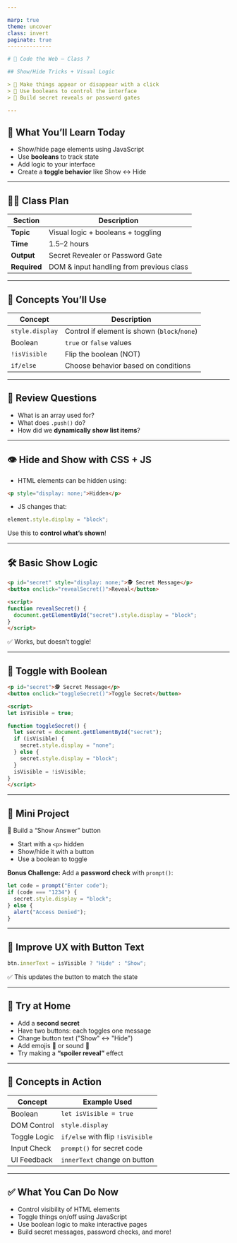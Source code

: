 ```yaml
---

marp: true
theme: uncover
class: invert
paginate: true
--------------

# 🏫 Code the Web – Class 7

## Show/Hide Tricks + Visual Logic

> 🎯 Make things appear or disappear with a click
> 🧠 Use booleans to control the interface
> 🔐 Build secret reveals or password gates

---
```


## 🎯 What You’ll Learn Today

* Show/hide page elements using JavaScript
* Use **booleans** to track state
* Add logic to your interface
* Create a **toggle behavior** like Show ↔ Hide

---

## 🧑‍🏫 Class Plan

| Section      | Description                              |
| ------------ | ---------------------------------------- |
| **Topic**    | Visual logic + booleans + toggling       |
| **Time**     | 1.5–2 hours                              |
| **Output**   | Secret Revealer or Password Gate         |
| **Required** | DOM & input handling from previous class |

---

## 📖 Concepts You’ll Use

| Concept         | Description                                  |
| --------------- | -------------------------------------------- |
| `style.display` | Control if element is shown (`block`/`none`) |
| Boolean         | `true` or `false` values                     |
| `!isVisible`    | Flip the boolean (NOT)                       |
| `if/else`       | Choose behavior based on conditions          |

---

## 🔁 Review Questions

* What is an array used for?
* What does `.push()` do?
* How did we **dynamically show list items**?

---

## 👁️ Hide and Show with CSS + JS

* HTML elements can be hidden using:

```html
<p style="display: none;">Hidden</p>
```

* JS changes that:

```js
element.style.display = "block";
```

Use this to **control what’s shown**!

---

## 🛠️ Basic Show Logic

```html
<p id="secret" style="display: none;">🕵️ Secret Message</p>
<button onclick="revealSecret()">Reveal</button>

<script>
function revealSecret() {
  document.getElementById("secret").style.display = "block";
}
</script>
```

✅ Works, but doesn’t toggle!

---

## 🔁 Toggle with Boolean

```html
<p id="secret">🕵️ Secret Message</p>
<button onclick="toggleSecret()">Toggle Secret</button>

<script>
let isVisible = true;

function toggleSecret() {
  let secret = document.getElementById("secret");
  if (isVisible) {
    secret.style.display = "none";
  } else {
    secret.style.display = "block";
  }
  isVisible = !isVisible;
}
</script>
```

---

## 🧪 Mini Project

🎯 Build a “Show Answer” button

* Start with a `<p>` hidden
* Show/hide it with a button
* Use a boolean to toggle

**Bonus Challenge:**
Add a **password check** with `prompt()`:

```js
let code = prompt("Enter code");
if (code === "1234") {
  secret.style.display = "block";
} else {
  alert("Access Denied");
}
```

---

## 🧪 Improve UX with Button Text

```js
btn.innerText = isVisible ? "Hide" : "Show";
```

✅ This updates the button to match the state

---

## 📝 Try at Home

* Add a **second secret**
* Have two buttons: each toggles one message
* Change button text ("Show" ↔ "Hide")
* Add emojis 🎉 or sound 🎵
* Try making a **“spoiler reveal”** effect

---

## 🧠 Concepts in Action

| Concept      | Example Used                     |
| ------------ | -------------------------------- |
| Boolean      | `let isVisible = true`           |
| DOM Control  | `style.display`                  |
| Toggle Logic | `if/else` with flip `!isVisible` |
| Input Check  | `prompt()` for secret code       |
| UI Feedback  | `innerText` change on button     |

---

## ✅ What You Can Do Now

* Control visibility of HTML elements
* Toggle things on/off using JavaScript
* Use boolean logic to make interactive pages
* Build secret messages, password checks, and more!
